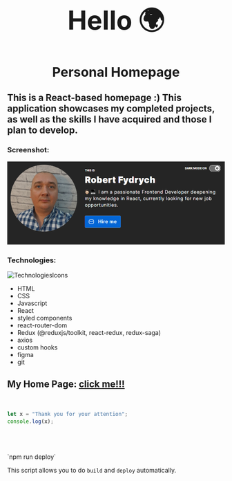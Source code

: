 <div align="center">
<h1 style="font-size: 60px;">Hello 🌍</h1>
</div>

<div align="center">
<h1 style="font-size: 30px;">Personal Homepage</h1>
</div>

## This is a React-based homepage :) This application showcases my completed projects, as well as the skills I have acquired and those I plan to develop.

### Screenshot:
![Image](https://github.com/RobFyd/Personal-Homepage/blob/main/public/screenShot.png?raw=true)

### Technologies:
![TechnologiesIcons](https://skillicons.dev/icons?i=html,css,js,react,redux,git,styledcomponents,figma,github,vscode,babel)

- HTML
- CSS
- Javascript
- React
- styled components
- react-router-dom
- Redux (@reduxjs/toolkit, react-redux, redux-saga)
- axios
- custom hooks
- figma
- git

## My Home Page: [click me!!!](https://robfyd.github.io/Personal-Homepage/)

<br>

```javascript
let x = "Thank you for your attention";
console.log(x);
```

<br>
<br>
<br>
 `npm run deploy`

This script allows you to do `build` and `deploy` automatically.
